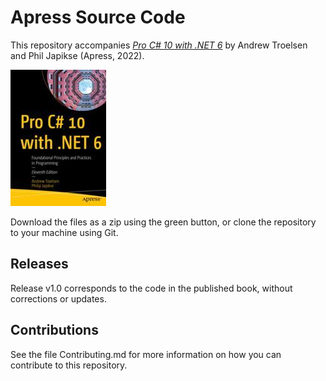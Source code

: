 # Apress Source Code

This repository accompanies [*Pro C# 10 with .NET 6*](https://link.springer.com/book/10.1007/7869-7) by Andrew Troelsen and Phil Japikse (Apress, 2022).

[comment]: #cover
![Cover image](978-1-4842-7868-0.jpg)

Download the files as a zip using the green button, or clone the repository to your machine using Git.

## Releases

Release v1.0 corresponds to the code in the published book, without corrections or updates.

## Contributions

See the file Contributing.md for more information on how you can contribute to this repository.